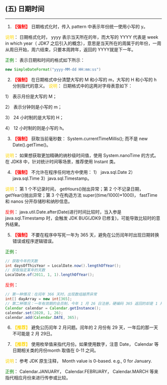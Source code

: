 ## (五) 日期时间

---

1. **<font color=#FF0000>【强制】</font>**  日期格式化时，传入 pattern 中表示年份统一使用小写的 y。

<font color=#FFD700>说明</font>： 日期格式化时， yyyy 表示当天所在的年，而大写的 YYYY 代表是 week in which year（ JDK7 之后引入的概念），意思是当天所在的周属于的年份，一周从周日开始，周六结束，只要本周跨年，返回的 YYYY就是下一年。

<font color=#008000>正例</font>： 表示日期和时间的格式如下所示：
```java
new SimpleDateFormat("yyyy-MM-dd HH:mm:ss")
```

2. **<font color=#FF0000>【强制】</font>**  在日期格式中分清楚大写的 M 和小写的 m，大写的 H 和小写的 h 分别指代的意义。
<font color=#FFD700>说明</font>： 日期格式中的这两对字母表意如下：

1） 表示月份是大写的 M；

2） 表示分钟则是小写的 m；

3） 24 小时制的是大写的 H；

4） 12 小时制的则是小写的 h。


3. **<font color=#FF0000>【强制】</font>**  获取当前毫秒数： System.currentTimeMillis(); 而不是 new Date().getTime()。

<font color=#FFD700>说明</font>： 如果想获取更加精确的纳秒级时间值，使用 System.nanoTime 的方式。在 JDK8 中，针对统计时间等场景，推荐使用 Instant 类。


4. **<font color=#FF0000>【强制】</font>**  不允许在程序任何地方中使用： 1） java.sql.Date 2） java.sql.Time 3）java.sql.Timestamp。

<font color=#FFD700>说明</font>： 第 1 个不记录时间， getHours()抛出异常；第 2 个不记录日期， getYear()抛出异常；第 3 个在构造方法 super((time/1000)*1000)， fastTime 和 nanos 分开存储秒和纳秒信息。

<font color=#FF0000>反例</font>： java.util.Date.after(Date)进行时间比较时，当入参是 java.sql.Timestamp 时，会触发 JDK BUG(JDK9 已修复)，可能导致比较时的意外结果。


5. **<font color=#FF0000>【强制】</font>**  不要在程序中写死一年为 365 天，避免在公历闰年时出现日期转换错误或程序逻辑错误。

<font color=#008000>正例</font>：

```java
// 获取今年的天数
int daysOfThisYear = LocalDate.now().lengthOfYear();
// 获取指定某年的天数
LocalDate.of(2011, 1, 1).lengthOfYear();
```

<font color=#FF0000>反例</font>：

```java
// 第一种情况：在闰年 366 天时，出现数组越界异常
int[] dayArray = new int[365];
// 第二种情况：一年有效期的会员制，今年 1 月 26 日注册，硬编码 365 返回的却是 1 月 25 日
Calendar calendar = Calendar.getInstance();
calendar.set(2020, 1, 26);
calendar.add(Calendar.DATE, 365);
```

6. **<font COLOR=#FFD700>【推荐】</font>** 避免公历闰年 2 月问题。闰年的 2 月份有 29 天，一年后的那一天不可能是 2 月 29日。


7. **<font COLOR=#FFD700>【推荐】</font>** 使用枚举值来指代月份。如果使用数字，注意 Date， Calendar 等日期相关类的月份month 取值在 0-11 之间。

<font color=#FFD700>说明</font>： 参考 JDK 原生注释， Month value is 0-based. e.g., 0 for January.

<font color=#008000>正例</font>： Calendar.JANUARY， Calendar.FEBRUARY， Calendar.MARCH 等来指代相应月份来进行传参或比较。
